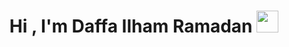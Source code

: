 # <h1 align="center"><b>Hi , I'm Daffa Ilham Ramadan </b><img src="https://media.giphy.com/media/hvRJCLFzcasrR4ia7z/giphy.gif" width="35"></h1>
